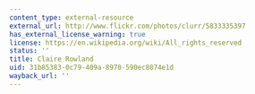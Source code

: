 ```yaml
---
content_type: external-resource
external_url: http://www.flickr.com/photos/clurr/5833335397
has_external_license_warning: true
license: https://en.wikipedia.org/wiki/All_rights_reserved
status: ''
title: Claire Rowland
uid: 31b85383-0c79-409a-8970-590ec8874e1d
wayback_url: ''
---
```

